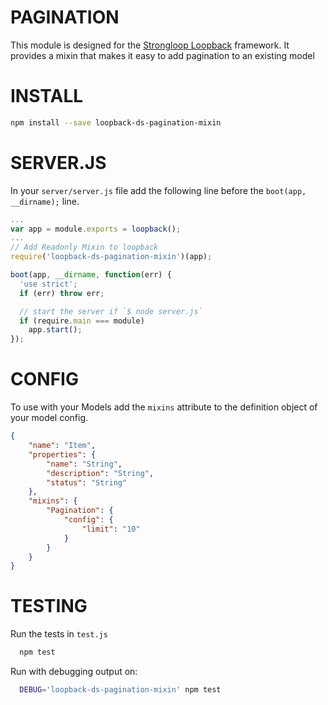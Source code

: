 PAGINATION
=============

This module is designed for the [Strongloop Loopback](https://github.com/strongloop/loopback) framework.
It provides a mixin that makes it easy to add pagination to an existing model

INSTALL
=============

```bash
npm install --save loopback-ds-pagination-mixin
```

SERVER.JS
=============

In your `server/server.js` file add the following line before the
`boot(app, __dirname);` line.

```javascript
...
var app = module.exports = loopback();
...
// Add Readonly Mixin to loopback
require('loopback-ds-pagination-mixin')(app);

boot(app, __dirname, function(err) {
  'use strict';
  if (err) throw err;

  // start the server if `$ node server.js`
  if (require.main === module)
    app.start();
});
```

CONFIG
=============

To use with your Models add the `mixins` attribute to the definition object of your model config.

```json
{
    "name": "Item",
    "properties": {
        "name": "String",
        "description": "String",
        "status": "String"
    },
    "mixins": {
        "Pagination": {
            "config": {
                "limit": "10"
            }
        }
    }
}
```


TESTING
=============

Run the tests in `test.js`

```bash
  npm test
```

Run with debugging output on:

```bash
  DEBUG='loopback-ds-pagination-mixin' npm test
```
